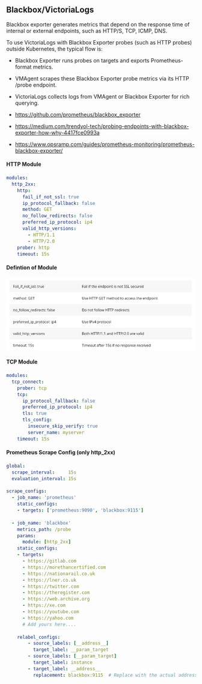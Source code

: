 ## Blackbox/VictoriaLogs
Blackbox exporter generates metrics that depend on the response time of internal or external endpoints, such as HTTP/S, TCP, ICMP, DNS.

To use VictoriaLogs with Blackbox Exporter probes (such as HTTP probes) outside Kubernetes, the typical flow is:
  - Blackbox Exporter runs probes on targets and exports Prometheus-format metrics.
  - VMAgent scrapes these Blackbox Exporter probe metrics via its HTTP /probe endpoint.
  - VictoriaLogs collects logs from VMAgent or Blackbox Exporter for rich querying.

- https://github.com/prometheus/blackbox_exporter
- https://medium.com/trendyol-tech/probing-endpoints-with-blackbox-exporter-how-why-4417fce0993a
- https://www.opsramp.com/guides/prometheus-monitoring/prometheus-blackbox-exporter/
     
    

#### HTTP Module
```yaml
modules: 
  http_2xx: 
    http: 
      fail_if_not_ssl: true
      ip_protocol_fallback: false
      method: GET
      no_follow_redirects: false
      preferred_ip_protocol: ip4
      valid_http_versions: 
        - HTTP/1.1
        - HTTP/2.0
    prober: http
    timeout: 15s
```  
#### Defintion of Module
![screenshot](blackbox.png)


####  TCP Module
```yaml
modules: 
  tcp_connect: 
    prober: tcp
    tcp: 
      ip_protocol_fallback: false
      preferred_ip_protocol: ip4
      tls: true
      tls_config: 
        insecure_skip_verify: true
        server_name: myserver
    timeout: 15s
```

#### Prometheus Scrape Config  (only http_2xx)
```yaml
global:
  scrape_interval:     15s
  evaluation_interval: 15s

scrape_configs:
  - job_name: 'prometheus'
    static_configs:
    - targets: ['prometheus:9090', 'blackbox:9115']

  - job_name: 'blackbox'
    metrics_path: /probe
    params:
      module: [http_2xx]
    static_configs:
    - targets:
      - https://gitlab.com
      - https://morethancertified.com
      - https://nationarail.co.uk
      - https://lner.co.uk
      - https://twitter.com
      - https://theregister.com
      - https://web.archive.org
      - https://xe.com
      - https://youtube.com
      - https://yahoo.com
      # Add yours here....

    relabel_configs:
        - source_labels: [__address__]
          target_label: __param_target
        - source_labels: [__param_target]
          target_label: instance
        - target_label: __address__
          replacement: blackbox:9115  # Replace with the actual address where Blackbox Exporter is running

```

